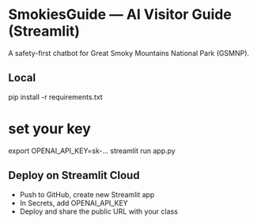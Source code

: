 # SmokiesGuide — AI Visitor Guide (Streamlit)
A safety-first chatbot for Great Smoky Mountains National Park (GSMNP).

## Local
pip install -r requirements.txt
# set your key
export OPENAI_API_KEY=sk-...
streamlit run app.py

## Deploy on Streamlit Cloud
- Push to GitHub, create new Streamlit app
- In Secrets, add OPENAI_API_KEY
- Deploy and share the public URL with your class